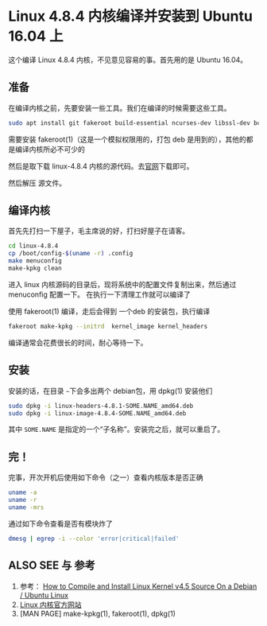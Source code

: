 # Linux 4.8.4 内核编译并安装到 Ubuntu 16.04 上

这个编译 Linux 4.8.4 内核，不见意见容易的事。首先用的是 Ubuntu 16.04。

## 准备

在编译内核之前，先要安装一些工具。我们在编译的时候需要这些工具。

```bash
sudo apt install git fakeroot build-essential ncurses-dev libssl-dev bc kernel-package
```

需要安装  fakeroot(1)（这是一个模拟权限用的，打包 deb 是用到的），其他的都是编译内核所必不可少的

然后是取下载 linux-4.8.4 内核的源代码。去[官网](www.kernel.org)下载即可。

然后解压 源文件。

## 编译内核

首先先打扫一下屋子，毛主席说的好，打扫好屋子在请客。

```bash
cd linux-4.8.4
cp /boot/config-$(uname -r) .config
make menuconfig
make-kpkg clean
```

进入 linux 内核源码的目录后，现将系统中的配置文件复制出来，然后通过 menuconfig 配置一下。
在执行一下清理工作就可以编译了

使用 fakeroot(1) 编译，走后会得到 一个deb 的安装包，执行编译

```bash
fakeroot make-kpkg --initrd  kernel_image kernel_headers
```

编译通常会花费很长的时间，耐心等待一下。

## 安装

安装的话，在目录 `~`下会多出两个 debian包，用 dpkg(1) 安装他们

```bash
sudo dpkg -i linux-headers-4.8.1-SOME.NAME_amd64.deb
sudo dpkg -i linux-image-4.8.4-SOME.NAME_amd64.deb
```

其中 `SOME.NAME` 是指定的一个“子名称”。安装完之后，就可以重启了。

## 完！

完事，开次开机后使用如下命令（之一）查看内核版本是否正确

```bash
uname -a
uname -r
uname -mrs
```

通过如下命令查看是否有模块炸了

```bash
dmesg | egrep -i --color 'error|critical|failed'
```

## ALSO SEE 与 参考

1. 参考： [How to Compile and Install Linux Kernel v4.5 Source On a Debian / Ubuntu Linux](http://www.cyberciti.biz/faq/debian-ubuntu-building-installing-a-custom-linux-kernel/)
2. [Linux 内核官方网站](www.kernel.org)
3. [MAN PAGE] make-kpkg(1), fakeroot(1), dpkg(1)
